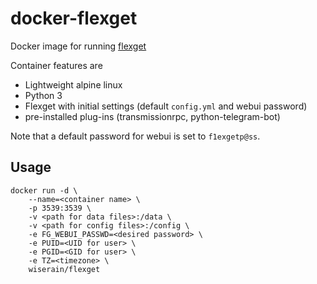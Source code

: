 # docker-flexget

Docker image for running [flexget](http://flexget.com/)

Container features are

- Lightweight alpine linux
- Python 3
- Flexget with initial settings (default ```config.yml``` and webui password)
- pre-installed plug-ins (transmissionrpc, python-telegram-bot)

Note that a default password for webui is set to ```f1exgetp@ss```.
## Usage

```
docker run -d \
    --name=<container name> \
    -p 3539:3539 \
    -v <path for data files>:/data \
    -v <path for config files>:/config \
    -e FG_WEBUI_PASSWD=<desired password> \
    -e PUID=<UID for user> \
    -e PGID=<GID for user> \
    -e TZ=<timezone> \
    wiserain/flexget
```
